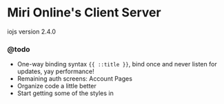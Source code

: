 # Miri Online's Client Server

iojs version 2.4.0

### @todo
- One-way binding syntax `{{ ::title }}`, bind once and never listen for updates, yay performance!
- Remaining auth screens: Account Pages
- Organize code a little better
- Start getting some of the styles in
